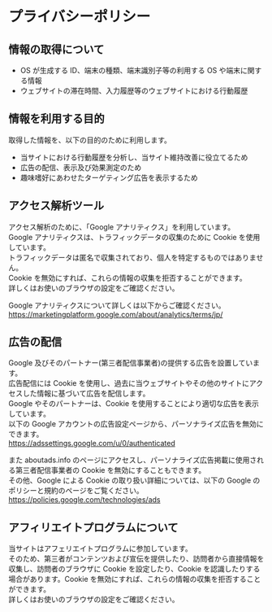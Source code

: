 # プライバシーポリシー

## 情報の取得について

- OS が生成する ID、端末の種類、端末識別子等の利用する OS や端末に関する情報
- ウェブサイトの滞在時間、入力履歴等のウェブサイトにおける行動履歴

## 情報を利用する目的

取得した情報を、以下の目的のために利用します。

- 当サイトにおける行動履歴を分析し、当サイト維持改善に役立てるため
- 広告の配信、表示及び効果測定のため
- 趣味嗜好にあわせたターゲティング広告を表示するため

## アクセス解析ツール

アクセス解析のために、「Google アナリティクス」を利用しています。  
Google アナリティクスは、トラフィックデータの収集のために Cookie を使用しています。  
トラフィックデータは匿名で収集されており、個人を特定するものではありません。  
Cookie を無効にすれば、これらの情報の収集を拒否することができます。  
詳しくはお使いのブラウザの設定をご確認ください。  
  
Google アナリティクスについて詳しくは以下からご確認ください。  
https://marketingplatform.google.com/about/analytics/terms/jp/  

## 広告の配信

Google 及びそのパートナー(第三者配信事業者)の提供する広告を設置しています。  
広告配信には Cookie を使用し、過去に当ウェブサイトやその他のサイトにアクセスした情報に基づいて広告を配信します。  
Google やそのパートナーは、Cookie を使用することにより適切な広告を表示しています。  
以下の Google アカウントの広告設定ページから、パーソナライズ広告を無効にできます。  
https://adssettings.google.com/u/0/authenticated  
  
また aboutads.info のページにアクセスし、パーソナライズ広告掲載に使用される第三者配信事業者の Cookie を無効にすることもできます。  
その他、Google による Cookie の取り扱い詳細については、以下の Google のポリシーと規約のページをご覧ください。  
https://policies.google.com/technologies/ads  

## アフィリエイトプログラムについて

当サイトはアフェリエイトプログラムに参加しています。  
そのため、第三者がコンテンツおよび宣伝を提供したり、訪問者から直接情報を収集し、訪問者のブラウザに Cookie を設定したり、Cookie を認識したりする場合があります。Cookie を無効にすれば、これらの情報の収集を拒否することができます。  
詳しくはお使いのブラウザの設定をご確認ください。  